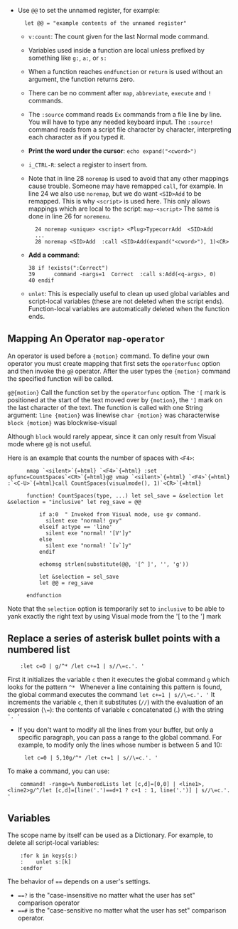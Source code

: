 - Use `@@` to set the unnamed register, for example:

        let @@ = "example contents of the unnamed register"

  - `v:count`: The count given for the last Normal mode command.

  - Variables used inside a function are local unless prefixed by something like `g:`, `a:`, or `s:`

  - When a function reaches `endfunction` or `return` is used without an argument, the function returns zero.

  - There can be no comment after `map`, `abbreviate`, `execute` and `!` commands.

  - The `:source` command reads `Ex` commands from a file line by line. You will have to type any needed keyboard input. The `:source!` command reads from a script file character by character, interpreting each character as if you typed it.

  - **Print the word under the cursor**: `echo expand("<cword>")`

  - `i_CTRL-R`: select a register to insert from.

  - Note that in line 28 `noremap` is used to avoid that any other mappings cause trouble. Someone may have remapped `call`, for example. In line 24 we also use `noremap`, but we do want `<SID>Add` to be remapped. This is why `<script>` is used here. This only allows mappings which are local to the script: `map-<script>` The same is done in line 26 for `noremenu`.

          24 noremap <unique> <script> <Plug>TypecorrAdd  <SID>Add
          ...
          28 noremap <SID>Add  :call <SID>Add(expand("<cword>"), 1)<CR>

  -   **Add a command**:

          38 if !exists(":Correct")
          39      command -nargs=1  Correct  :call s:Add(<q-args>, 0)
          40 endif

  - `unlet`: This is especially useful to clean up used global variables and script-local variables (these are not deleted when the script ends). Function-local variables are automatically deleted when the function ends.

## Mapping An Operator `map-operator`

  An operator is used before a `{motion}` command. To define your own operator you must create mapping that first sets the `operatorfunc` option and then invoke the `g@` operator. After the user types the `{motion}` command the specified function will be called.

  `g@{motion}` Call the function set by the `operatorfunc` option. The `'[` mark is positioned at the start of the text moved over by `{motion}`, the `']` mark on the last character of the text. The function is called with one String argument: `line {motion}` was linewise `char {motion}` was characterwise `block {motion}` was blockwise-visual

  Although `block` would rarely appear, since it can only result from Visual mode where `g@` is not useful.

  Here is an example that counts the number of spaces with `<F4>`:

          nmap `<silent>`{=html} `<F4>`{=html} :set opfunc=CountSpaces`<CR>`{=html}g@ vmap `<silent>`{=html} `<F4>`{=html} :`<C-U>`{=html}call CountSpaces(visualmode(), 1)`<CR>`{=html}

          function! CountSpaces(type, ...) let sel_save = &selection let &selection = "inclusive" let reg_save = @@

              if a:0  " Invoked from Visual mode, use gv command.
                silent exe "normal! gvy"
              elseif a:type == 'line'
                silent exe "normal! '[V']y"
              else
                silent exe "normal! `[v`]y"
              endif

              echomsg strlen(substitute(@@, '[^ ]', '', 'g'))

              let &selection = sel_save
              let @@ = reg_save

          endfunction

  Note that the `selection` option is temporarily set to `inclusive` to be able to yank exactly the right text by using Visual mode from the \'\[ to the \'\] mark

## Replace a series of asterisk bullet points with a numbered list

        :let c=0 | g/^* /let c+=1 | s//\=c.'. '

First it initializes the variable `c` then it executes the global command `g` which looks for the pattern `^* `
Whenever a line containing this pattern is found, the global command executes the command `let c+=1 | s//\=c.'. '`
It increments the variable `c`, then it substitutes (`//`) with the evaluation of an expression (`\=`): the contents of variable `c` concatenated (.) with the string `'. '`

- If you don't want to modify all the lines from your buffer, but only a specific paragraph, you can pass a range to the global command. For example, to modify only the lines whose number is between 5 and 10:

        let c=0 | 5,10g/^* /let c+=1 | s//\=c.'. '

To make a command, you can use:

        command! -range=% NumberedLists let [c,d]=[0,0] | <line1>,<line2>g/^/let [c,d]=[line('.')==d+1 ? c+1 : 1, line('.')] | s//\=c.'. '

## Variables

The scope name by itself can be used as a Dictionary. For example, to delete
all script-local variables:

        :for k in keys(s:)
        :    unlet s:[k]
        :endfor

The behavior of `==` depends on a user's settings.

-  `==?` is the "case-insensitive no matter what the user has set" comparison operator
-  `==#` is the "case-sensitive no matter what the user has set" comparison operator.


